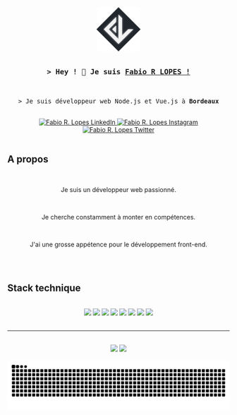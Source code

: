 <br>


<!-- Intro  -->
<h3 align="center">
   <img height="100em" align="center" src="./assets/fabiodevcode_new-logo.png" />

   <br>
   <br>
   
   <samp>&gt; Hey ! 👋 Je suis
           <b><a target="_blank" href="https://fabiolopes.fr">Fabio R LOPES !</a></b>
   </samp>
</h3>

<br>
 
<p align="center"> 
  <samp>&gt;
    Je suis développeur web Node.js et Vue.js à <b>Bordeaux</b>
  </samp>
</p>

<br>

<div align="center">
  <a href="https://linkedin.com/in/fabiodevcode/">
    <img src="https://img.shields.io/badge/LinkedIn-0077B5?style=for-the-badge&logo=linkedin&logoColor=white" alt="Fabio R. Lopes LinkedIn"/>
  </a>
  <a href="https://www.instagram.com/fabiodevcode/">
    <img src="https://img.shields.io/badge/Instagram-fe4164?style=for-the-badge&logo=instagram&logoColor=white" alt="Fabio R. Lopes Instagram" />
  </a>
  <a href="https://twitter.com/FabioDevCode">
    <img src="https://img.shields.io/badge/Twitter-1DA1F2?style=for-the-badge&logo=twitter&logoColor=white" alt="Fabio R. Lopes Twitter"  />
  </a>
</div>

<br>

<!-- A propos -->
 ## A propos

<br>

<div align="center"> 
    <p>
      Je suis un développeur web passionné.
    </p>
    <br>
    <p>
      Je cherche constamment à monter en compétences.
    </p>
    <br>
    <p>
      J'ai une grosse appétence pour le développement front-end.
    </p> 
</div>

<br>
<br>

<!-- Stack -->
## Stack technique

<br>

<div align="center">
  <img src="https://img.shields.io/badge/JavaScript-F7DF1E?style=for-the-badge&logo=javascript&logoColor=black"/>
  <img src="https://img.shields.io/badge/Node.js-43853D?style=for-the-badge&logo=node.js&logoColor=white"/>
  <img src="https://img.shields.io/badge/Express.js-404D59?style=for-the-badge&logo=Express&logoColor=white"/>
  <img src="https://img.shields.io/badge/Vue.js-35495E?style=for-the-badge&logo=vue.js&logoColor=4FC08D"/>
  <img src="https://img.shields.io/badge/jQuery-F2F2F2?style=for-the-badge&logo=jquery&logoColor=13609E"/>
  <img src="https://img.shields.io/badge/HTML-E34F26?style=for-the-badge&logo=html5&logoColor=white"/>
  <img src="https://img.shields.io/badge/CSS-1572B6?style=for-the-badge&logo=css3&logoColor=white"/>
  <img src="https://img.shields.io/badge/Sass-C6538C?style=for-the-badge&logo=sass&logoColor=white"/>
</div>


<!--  
<h5>En cours d'exploration :</h5>
<div align="left">
  <img src="https://img.shields.io/badge/TypeScript-007ACC?style=for-the-badge&logo=typescript&logoColor=white"/>
</div> 

<h5>Intérêt et exploration future :</h5>
<div align="left">
  <img src="https://img.shields.io/badge/nginx-%23009639.svg?style=for-the-badge&logo=nginx&logoColor=white"/>
  <img src="https://img.shields.io/badge/Docker-086DD7?style=for-the-badge&logo=docker&logoColor=white"/>
  <img src="https://img.shields.io/badge/Nuxt.js-0C0C0D?style=for-the-badge&logo=nuxt.js&logoColor=4FC08D"/>
  <img src="https://img.shields.io/badge/python-3670A0?style=for-the-badge&logo=python&logoColor=ffdd54"/>
  <img src="https://img.shields.io/badge/Flutter-02569B?style=for-the-badge&logo=flutter&logoColor=white"/>
   <img src="https://img.shields.io/badge/C%23-5C2D91?style=for-the-badge&logo=c-sharp&logoColor=white"/>
</div> 
-->

<br>

---

<br>

<div align="center" display="inline-block">
  <img height="160em" src="https://github-readme-stats.vercel.app/api/top-langs/?username=FabioDevCode&layout=compact&langs_count=6&theme=vue-dark&border_radius=8px"/>
  <img height="160em" src="https://github-readme-stats.vercel.app/api?username=FabioDevCode&theme=vue-dark&border_radius=8px&rank_icon=github"/> 
</div>

<!--  
<br>

<img src="https://github-readme-activity-graph.vercel.app/graph?username=FabioDevCode&custom_title=Commit%20/%20Jour&theme=vue&bg_color=22272E&hide_title=true&color=ADBAC7&hide_border=true" alt="FabioDevCode Commits Stats" />
-->

<br>

<div align="center" display="inline-block">
  <picture>
    <source media="(prefers-color-scheme: dark)" srcset="https://raw.githubusercontent.com/FabioDevCode/FabioDevCode/output/github-contribution-grid-snake-dark.svg">
    <source media="(prefers-color-scheme: light)" srcset="https://raw.githubusercontent.com/FabioDevCode/FabioDevCode/output/github-contribution-grid-snake-dark.svg">
    <img alt="github contribution grid snake animation" src="https://raw.githubusercontent.com/FabioDevCode/FabioDevCode/output/github-contribution-grid-snake.svg">
  </picture>
</div>

<br>








<!--
  <img src="https://github-readme-streak-stats.herokuapp.com/?user=FabioDevCode&layout=compact&langs_count=6&theme=vue-dark&border_radius=8px" alt="Fabio Stats"/>
  <img src="https://github-readme-activity-graph.cyclic.app/graph?username=FabioDevCode&custom_title=Commit%20/%20Jour&theme=vue&bg_color=22272E&hide_title=true&color=ADBAC7&hide_border=true" />
-->

